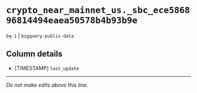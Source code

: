 # `crypto_near_mainnet_us._sbc_ece586896814494eaea50578b4b93b9e`
`bq-1` | `bigquery-public-data`

## Column details
* [TIMESTAMP] `last_update`

-------------------------------------------------------------------------------
*Do not make edits above this line.*
